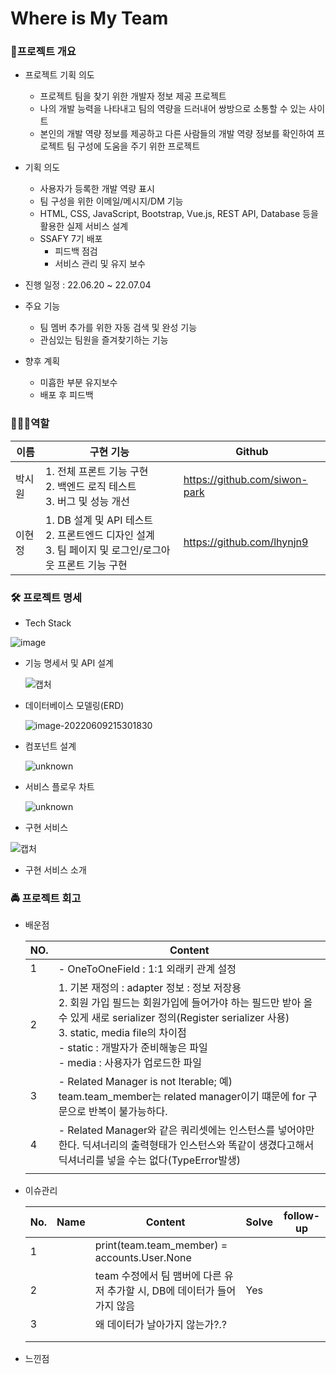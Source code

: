 # Where is My Team

### 🚀프로젝트 개요

- 프로젝트 기획 의도

  - 프로젝트 팀을 찾기 위한 개발자 정보 제공 프로젝트
  - 나의 개발 능력을 나타내고 팀의 역량을 드러내어 쌍방으로 소통할 수 있는 사이트
  - 본인의 개발 역량 정보를 제공하고 다른 사람들의 개발 역량 정보를 확인하여 프로젝트 팀 구성에 도움을 주기 위한 프로젝트

- 기획 의도

  - 사용자가 등록한 개발 역량 표시
  - 팀 구성을 위한 이메일/메시지/DM 기능
  - HTML, CSS, JavaScript, Bootstrap, Vue.js, REST API, Database 등을 활용한 실제 서비스 설계
  - SSAFY 7기 배포
    - 피드백 점검
    - 서비스 관리 및 유지 보수

- 진행 일정 : 22.06.20 ~ 22.07.04

- 주요 기능

  - 팀 멤버 추가를 위한 자동 검색 및 완성 기능
  - 관심있는 팀원을 즐겨찾기하는 기능

- 향후 계획

  - 미흡한 부분 유지보수
  - 배포 후 피드백

  

### 👩🏻‍💻역할

| 이름   | 구현 기능                                                    | Github                        |
| ------ | ------------------------------------------------------------ | ----------------------------- |
| 박시원 | 1. 전체 프론트 기능 구현<br />2. 백엔드 로직 테스트<br />3. 버그 및 성능 개선<br /> | https://github.com/siwon-park |
| 이현정 | 1. DB 설계 및 API 테스트<br />2. 프론트엔드 디자인 설계<br />3. 팀 페이지 및 로그인/로그아웃 프론트 기능 구현<br /> | https://github.com/lhynjn9    |



### 🛠 프로젝트 명세

- Tech Stack

![image](https://user-images.githubusercontent.com/93081720/170559780-a977ed18-e589-4ffd-bb49-2f24d92cdeac.png)



- 기능 명세서 및 API 설계

  ![캡처](https://user-images.githubusercontent.com/97647987/177174607-3b8c0de4-0a36-48b2-b32b-ba86e0d994fd.JPG)

  

- 데이터베이스 모델링(ERD)

  ![image-20220609215301830](https://user-images.githubusercontent.com/97647987/174428289-757c5b86-5a74-4b5b-90b8-c9d70002f214.png)

- 컴포넌트 설계

  ![unknown](https://user-images.githubusercontent.com/97647987/175553416-599fdf93-07fd-4e87-a7f0-0a17cf294698.png)

  

- 서비스 플로우 차트

  ![unknown](https://user-images.githubusercontent.com/97647987/175549772-ef0490ac-26bf-4b1b-aeb8-245ecb88a258.png)

  

- 구현 서비스

![캡처](https://user-images.githubusercontent.com/97647987/177174859-301c3e02-db77-4f72-a68a-da9ad51c0dee.JPG)



- 구현 서비스 소개



### 🚔 프로젝트 회고

- 배운점

  | NO.  | Content                                                      |
  | ---- | ------------------------------------------------------------ |
  | 1    | - OneToOneField : 1:1 외래키 관계 설정                       |
  | 2    | 1. 기본 재정의 : adapter 정보 : 정보 저장용<br />2. 회원 가입 필드는 회원가입에 들어가야 하는 필드만 받아 올 수 있게 새로 serializer 정의(Register serializer 사용)<br />3. static, media file의 차이점<br />- static : 개발자가 준비해놓은 파일<br />- media : 사용자가 업로드한 파일 |
  | 3    | - Related Manager is not Iterable; 예) team.team_member는 related manager이기 떄문에 for 구문으로 반복이 불가능하다. |
  | 4    | - Related Manager와 같은 쿼리셋에는 인스턴스를 넣어야만 한다. 딕셔너리의 출력형태가 인스턴스와 똑같이 생겼다고해서 딕셔너리를 넣을 수는 없다(TypeError발생) |
  |      |                                                              |

  


- 이슈관리

  | No.  | Name | Content                                                      | Solve | follow-up |
  | ---- | ---- | ------------------------------------------------------------ | ----- | --------- |
  | 1    |      | print(team.team_member) = accounts.User.None                 |       |           |
  | 2    |      | team 수정에서 팀 맴버에 다른 유저 추가할 시, DB에 데이터가 들어가지 않음 | Yes   |           |
  | 3    |      | 왜 데이터가 날아가지 않는가?.?                               |       |           |
  |      |      |                                                              |       |           |
  |      |      |                                                              |       |           |

  

- 느낀점

  
